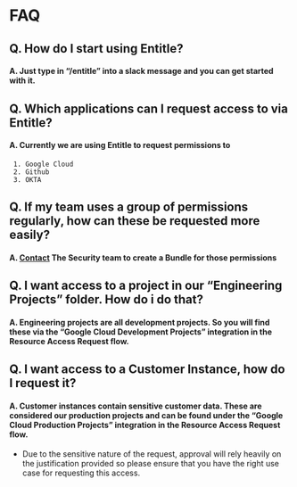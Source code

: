 # FAQ

## Q. How do I start using Entitle?

#### A. Just type in “/entitle” into a slack message and you can get started with it.

## Q. Which applications can I request access to via Entitle?

#### A. Currently we are using Entitle to request permissions to

     1. Google Cloud
     2. Github
     3. OKTA

## Q. If my team uses a group of permissions regularly, how can these be requested more easily?

#### A. [Contact](../index.md#contact) The Security team to create a Bundle for those permissions

## Q. I want access to a project in our “Engineering Projects” folder. How do i do that?

#### A. Engineering projects are all development projects. So you will find these via the “Google Cloud Development Projects” integration in the Resource Access Request flow.

## Q. I want access to a Customer Instance, how do I request it?

#### A. Customer instances contain sensitive customer data. These are considered our production projects and can be found under the “Google Cloud Production Projects” integration in the Resource Access Request flow.

- Due to the sensitive nature of the request, approval will rely heavily on the justification provided so please ensure that you have the right use case for requesting this access.
